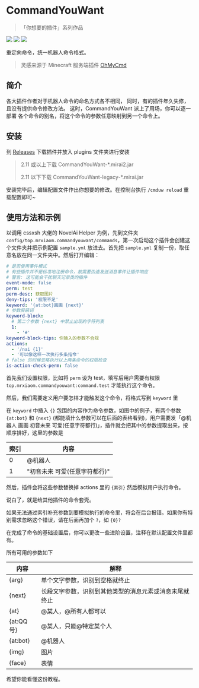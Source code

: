 # CommandYouWant
> 「你想要的插件」系列作品

[![](https://shields.io/github/downloads/MrXiaoM/CommandYouWant/total)](https://github.com/MrXiaoM/CommandYouWant/releases) [![](https://img.shields.io/badge/mirai--console-2.12.3-blue)](https://github.com/mamoe/mirai) [![](https://img.shields.io/badge/MiraiForum-post-yellow)](https://mirai.mamoe.net/topic/1703)

重定向命令，统一机器人命令格式。

> 灵感来源于 Minecraft 服务端插件 [OhMyCmd](https://www.mcbbs.net/thread-1064805-1-1.html)

## 简介

各大插件作者对于机器人命令的命名方式各不相同，
同时，有的插件年久失修，且没有提供命令修改方法。
这时，CommandYouWant 派上了用场，你可以逐一部署
各个命令的别名，将这个命令的参数任意映射到另一个命令上。

## 安装

到 [Releases](https://github.com/MrXiaoM/CommandYouWant/releases) 下载插件并放入 plugins 文件夹进行安装

> 2.11 或以上下载 CommandYouWant-*.mirai2.jar
>
> 2.11 以下下载 CommandYouWant-legacy-*.mirai.jar

安装完毕后，编辑配置文件作出你想要的修改。在控制台执行 `/cmduw reload` 重载配置即可~

## 使用方法和示例

以调用 cssxsh 大佬的 NovelAi Helper 为例，先到文件夹 `config/top.mrxiaom.commandyouwant/commands`，第一次启动这个插件会创建这个文件夹并把示例配置 `sample.yml` 放进去。首先把 `sample.yml` 复制一份，取任意名放在同一文件夹中。然后打开编辑：

```yaml
# 是否使用事件模式
# 有些插件并不是标准地注册命令，故需要伪造发送消息事件让插件响应
# 警告: 这可能会干扰聊天记录类的插件
event-mode: false
perm: test
perm-desc: 获取图片
deny-tips: '权限不足'
keyword: '{at:bot}画画 {next}'
# 参数屏蔽词
keyword-block:
  # 第二个参数 {next} 中禁止出现的字符列表
  1: 
    - '#'
keyword-block-tips: 你输入的参数不合规
actions: 
  - '/nai {1}'
  - '可以像这样一次执行多条指令'
# false 的时候忽略执行以上两条命令的权限检查
is-action-check-perm: false
```
首先我们设置权限，比如将 `perm` 设为 test，填写后用户需要有权限 `top.mrxiaom.commandyouwant:command.test` 才能执行这个命令。

然后，我们需要定义用户要怎样才能触发这个命令，将格式写到 `keyword` 里

在 `keyword` 中插入 `{}` 包围的内容作为命令参数，如图中的例子，有两个参数 `{at:bot}` 和 `{next}` (都能填什么参数可以在后面的表格看到)，用户需要发「@机器人 画画 初音未来 可爱(任意字符都行)」，插件就会把其中的参数提取出来，按顺序排好，这里的参数是

| 索引 | 内容         |
| --- |------------|
| 0 | @机器人       |
| 1 | "初音未来 可爱(任意字符都行)" |

然后，插件会将这些参数替换掉 actions 里的 `{索引}` 然后模拟用户执行命令。

说白了，就是给其他插件的命令套壳。

如果无法通过索引补充参数到要模拟执行的命令里，将会在后台报错。如果你有特别需求忽略这个错误，请在后面再加个 `?`，如 `{0}?`

在完成了命令的基础设置后，你可以更改一些进阶设置，注释在默认配置文件里都有。


所有可用的参数如下

| 内容       | 解释                          |
|----------|-----------------------------|
| {arg}    | 单个文字参数，识别到空格就终止             |
| {next}   | 长段文字参数，识别到其他类型的消息元素或消息末尾就终止 |
| {at}     | @某人，@所有人都可以                 |
| {at:QQ号} | @某人，只能@特定某个人                |
| {at:bot} | @机器人                        |
| {img}    | 图片                          |
| {face}   | 表情                          |

希望你能看懂这份教程。
